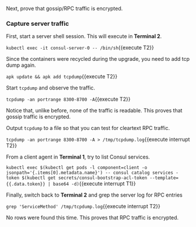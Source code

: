 Next, prove that gossip/RPC traffic is encrypted.

### Capture server traffic

First, start a server shell session.
This will execute in **Terminal 2**.

`kubectl exec -it consul-server-0 -- /bin/sh`{{execute T2}}

Since the containers were recycled during the upgrade, you
need to add tcp dump again.

`apk update && apk add tcpdump`{{execute T2}}

Start `tcpdump` and observe the traffic.

`tcpdump -an portrange 8300-8700 -A`{{execute T2}}

Notice that, unlike before, none of the traffic is readable. This
proves that gossip traffic is encrypted.

Output `tcpdump` to a file so that you can test for cleartext RPC traffic.

`tcpdump -an portrange 8300-8700 -A > /tmp/tcpdump.log`{{execute interrupt T2}}

From a client agent in **Terminal 1**, try to list Consul services.

`kubectl exec $(kubectl get pods -l component=client -o jsonpath='{.items[0].metadata.name}') -- consul catalog services -token $(kubectl get secrets/consul-bootstrap-acl-token --template={{.data.token}} | base64 -d)`{{execute interrupt T1}}

Finally, switch back to **Terminal 2** and grep the server log for RPC entries

`grep 'ServiceMethod' /tmp/tcpdump.log`{{execute interrupt T2}}

No rows were found this time. This proves that RPC traffic is encrypted.
